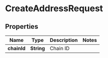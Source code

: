 

# CreateAddressRequest


## Properties

| Name | Type | Description | Notes |
|------------ | ------------- | ------------- | -------------|
|**chainId** | **String** | Chain ID |  |




